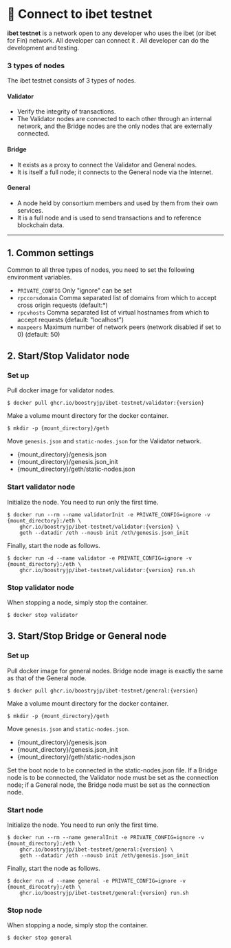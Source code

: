 # 🚀 Connect to ibet testnet

**ibet testnet** is a network open to any developer who uses the ibet (or ibet for Fin) network.
All developer can connect it . 
All developer can do the development and testing.

### 3 types of nodes

The ibet testnet consists of 3 types of nodes.

#### Validator
- Verify the integrity of transactions. 
- The Validator nodes are connected to each other through an internal network, and the Bridge nodes are the only nodes that are externally connected.

#### Bridge
- It exists as a proxy to connect the Validator and General nodes. 
- It is itself a full node; it connects to the General node via the Internet. 

#### General
- A node held by consortium members and used by them from their own services.
- It is a full node and is used to send transactions and to reference blockchain data.

---

## 1. Common settings

Common to all three types of nodes, you need to set the following environment variables.

* `PRIVATE_CONFIG` Only "ignore" can be set  
* `rpccorsdomain` Comma separated list of domains from which to accept cross origin requests (default:*)  
* `rpcvhosts` Comma separated list of virtual hostnames from which to accept requests (default: "localhost")  
* `maxpeers` Maximum number of network peers (network disabled if set to 0) (default: 50)  

## 2. Start/Stop Validator node

### Set up

Pull docker image for validator nodes.
```
$ docker pull ghcr.io/boostryjp/ibet-testnet/validator:{version}
```

Make a volume mount directory for the docker container.
```
$ mkdir -p {mount_directory}/geth
```

Move `genesis.json` and `static-nodes.json` for the Validator network.
- {mount_directory}/genesis.json
- {mount_directory}/genesis.json_init
- {mount_directory}/geth/static-nodes.json

### Start validator node

Initialize the node. You need to run only the first time.
```
$ docker run --rm --name validatorInit -e PRIVATE_CONFIG=ignore -v {mount_directory}:/eth \
    ghcr.io/boostryjp/ibet-testnet/validator:{version} \
    geth --datadir /eth --nousb init /eth/genesis.json_init
```

Finally, start the node as follows.
```
$ docker run -d --name validator -e PRIVATE_CONFIG=ignore -v {mount_directory}:/eth \
    ghcr.io/boostryjp/ibet-testnet/validator:{version} run.sh 
```

### Stop validator node 

When stopping a node, simply stop the container.
```
$ docker stop validator
```

## 3. Start/Stop Bridge or General node

### Set up

Pull docker image for general nodes.
Bridge node image is exactly the same as that of the General node.
```
$ docker pull ghcr.io/boostryjp/ibet-testnet/general:{version}
```

Make a volume mount directory for the docker container.
```
$ mkdir -p {mount_directory}/geth
```

Move `genesis.json` and `static-nodes.json`. 
- {mount_directory}/genesis.json
- {mount_directory}/genesis.json_init
- {mount_directory}/geth/static-nodes.json

Set the boot node to be connected in the static-nodes.json file.
If a Bridge node is to be connected, the Validator node must be set as the connection node; 
if a General node, the Bridge node must be set as the connection node.

### Start node

Initialize the node. You need to run only the first time.
```
$ docker run --rm --name generalInit -e PRIVATE_CONFIG=ignore -v {mount_directory}:/eth \
    ghcr.io/boostryjp/ibet-testnet/general:{version} \
    geth --datadir /eth --nousb init /eth/genesis.json_init
```

Finally, start the node as follows.
```
$ docker run -d --name general -e PRIVATE_CONFIG=ignore -v {mount_direcotry}:/eth \
    ghcr.io/boostryjp/ibet-testnet/general:{version} run.sh 
```

### Stop node 
When stopping a node, simply stop the container.
```
$ docker stop general
```
